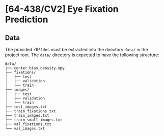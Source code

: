 # [64-438/CV2] Eye Fixation Prediction

## Data
The provided ZIP files must be extracted into the directory `data/` in the project root. The `data/` directory is expected to have the following structure:

```
data/
├── center_bias_density.npy
├── fixations/
│   ├── test
│   ├── validation
│   └── train
├── images/
│   ├── test
│   ├── validation
│   └── train
├── test_images.txt
├── train_fixations.txt
├── train_images.txt
├── train_small_images.txt
├── val_fixations.txt
└── val_images.txt
```